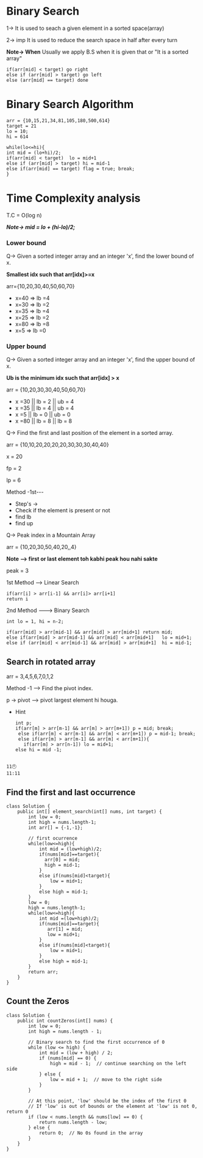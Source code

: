 # Binary Search
1-> It is used to seach a given element in a sorted space(array)

2-> imp
It is used to reduce the search space in half after every turn 


**Note-> When**
Usually we apply B.S when it is given that or "It is a sorted array"


```
if(arr[mid] < target) go right
else if (arr[mid] > target) go left
else (arr[mid] == target) done
```

# Binary Search Algorithm
```
arr = {10,15,21,34,81,105,180,500,614}
target = 21
lo = 10;
hi = 614

while(lo<=hi){
int mid = (lo+hi)/2;
if(arr[mid] < target)  lo = mid+1
else if (arr[mid] > target) hi = mid-1
else if(arr[mid] == target) flag = true; break;
}
```



# Time Complexity analysis
T.C = O(log n)

***Note-> mid = lo + (hi-lo)/2;***


### Lower bound
Q-> Given a sorted integer array and an integer 'x', find the lower bound of x.

**Smallest idx such that arr[idx]>=x**

arr={10,20,30,40,50,60,70}

* x=40 => lb =4
* x=30 => lb =2
* x=35 => lb =4
* x=25 => lb =2
* x=80 => lb =8
* x=5  => lb =0


### Upper bound
Q-> Given a sorted integer array and an integer 'x', find the upper bound of x.

**Ub is the minimum idx such that arr[idx] > x**

arr = {10,20,30,30,40,50,60,70}

* x =30 || lb = 2 || ub = 4
* x =35 || lb = 4 || ub = 4
* x =5  || lb = 0 || ub = 0
* x =80 || lb = 8 || lb = 8


Q-> Find the first and last position of the element in a sorted array.

arr = {10,10,20,20,20,20,30,30,30,40,40}

x = 20

fp = 2

lp = 6 

Method -1st---
* Step's ->
* Check if the element is present or not
* find lb
* find up



Q-> Peak index in a Mountain Array

arr = {10,20,30,50,40,20,,4}

**Note --> first or last element toh kabhi peak hou nahi sakte**

peak = 3

1st Method --> Linear Search
```
if(arr[i] > arr[i-1] && arr[i]> arr[i+1]
return i
```

2nd Method ---> Binary Search
```
int lo = 1, hi = n-2;

if(arr[mid] > arr[mid-1] && arr[mid] > arr[mid+1] return mid;
else if(arr[mid] > arr[mid-1] && arr[mid] < arr[mid+1]   lo = mid+1;
else if (arr[mid] < arr[mid-1] && arr[mid] > arr[mid+1]  hi = mid-1;
```


## Search in rotated array
arr = 3,4,5,6,7,0,1,2

Method -1 --> Find the pivot index.

p -> pivot --> pivot largest element hi houga.

* Hint
  ```
  int p;
  if(arr[m] > arr[m-1] && arr[m] > arr[m+1]) p = mid; break;
   else if(arr[m] < arr[m-1] && arr[m] < arr[m+1]) p = mid-1; break;
   else if(arr[m] > arr[m-1] && arr[m] < arr[m+1]){
     if(arr[m] > arr[n-1]) lo = mid+1;
  else hi = mid -1;
```

11🕚
11:11
```

## Find the first and last occurrence
```
class Solution {
    public int[] element_search(int[] nums, int target) {
        int low = 0;
        int high = nums.length-1;
        int arr[] = {-1,-1};

        // first ocurrence
        while(low<=high){
            int mid = (low+high)/2;
            if(nums[mid]==target){
              arr[0] = mid;
              high = mid-1;
            }
            else if(nums[mid]<target){
                low = mid+1;
            }
            else high = mid-1;
        }
        low = 0;
        high = nums.length-1;
        while(low<=high){
            int mid =(low+high)/2;
            if(nums[mid]==target){
               arr[1] = mid;
               low = mid+1;
            }
            else if(nums[mid]<target){
                low = mid+1;
            }
            else high = mid-1;
        }
        return arr;
    }
}
```

## Count the Zeros
```
class Solution {
    public int countZeros(int[] nums) {
        int low = 0;
        int high = nums.length - 1;

        // Binary search to find the first occurrence of 0
        while (low <= high) {
            int mid = (low + high) / 2;
            if (nums[mid] == 0) {
                high = mid - 1;  // continue searching on the left side
            } else {
                low = mid + 1;  // move to the right side
            }
        }

        // At this point, 'low' should be the index of the first 0
        // If 'low' is out of bounds or the element at 'low' is not 0, return 0
        if (low < nums.length && nums[low] == 0) {
            return nums.length - low;
        } else {
            return 0;  // No 0s found in the array
        }
    }
}
```

```

